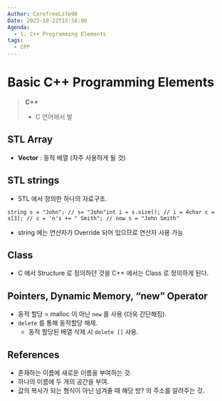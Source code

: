 ```yaml
---
Author: CarefreeLife98
Date: 2023-10-22T15:58:00
Agenda:
  - 1. C++ Programming Elements
tags:
  - CPP
---
```

# Basic C++ Programming Elements
> **C++**
> - C 언어에서 발






## STL Array

- **Vector** : 동적 배열 (자주 사용하게 될 것)

  

## STL strings

- STL 에서 정의한 하나의 자료구조.

  

```
string s = "John"; // s= "John"int i = s.size(); // i = 4char c = s[3]; // c = 'n's += " Smith"; // now s = "John Smith"
```

- string 에는 연산자가 Override 되어 있으므로 연산자 사용 가능

  

## Class

- C 에서 Structure 로 정의하던 것을 C++ 에서는 Class 로 정의하게 된다.

  

## Pointers, Dynamic Memory, “new” Operator

- 동적 할당 = malloc 이 아닌 `new` 를 사용 (더욱 간단해짐).
- `delete` 를 통해 동적할당 해제.
    - 동적 할당된 배열 삭제 시 `delete []` 사용.

  

## References

- 존재하는 이름에 새로운 이름을 부여하는 것.
- 하나의 이름에 두 개의 공간을 부여.
- 값의 복사가 되는 형식이 아닌 넘겨줄 때 해당 방? 의 주소를 알려주는 것.